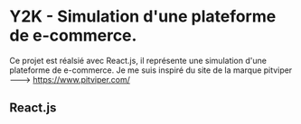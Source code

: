 # Y2K - Simulation d'une plateforme de e-commerce.

Ce projet est réalsié avec React.js, il représente une simulation d'une plateforme de e-commerce.
Je me suis inspiré du site de la marque pitviper ---> https://www.pitviper.com/ 

## React.js
